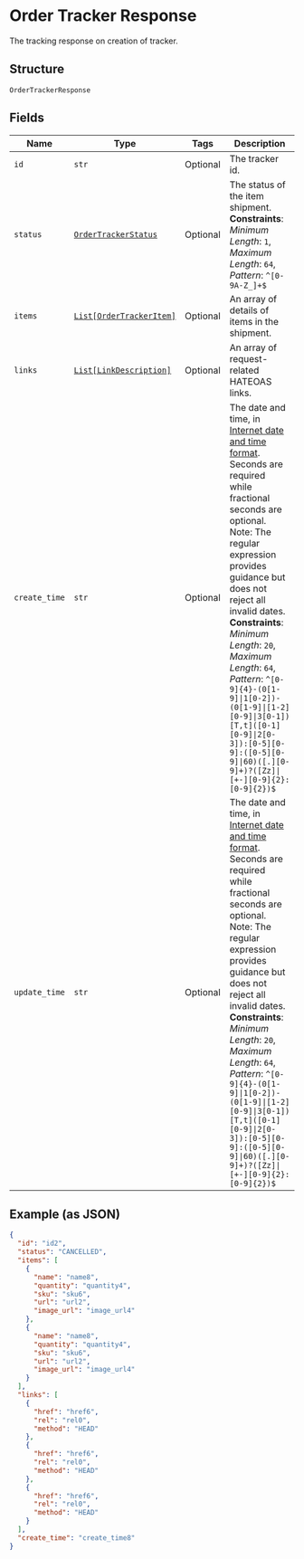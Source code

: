 
# Order Tracker Response

The tracking response on creation of tracker.

## Structure

`OrderTrackerResponse`

## Fields

| Name | Type | Tags | Description |
|  --- | --- | --- | --- |
| `id` | `str` | Optional | The tracker id. |
| `status` | [`OrderTrackerStatus`](../../doc/models/order-tracker-status.md) | Optional | The status of the item shipment.<br>**Constraints**: *Minimum Length*: `1`, *Maximum Length*: `64`, *Pattern*: `^[0-9A-Z_]+$` |
| `items` | [`List[OrderTrackerItem]`](../../doc/models/order-tracker-item.md) | Optional | An array of details of items in the shipment. |
| `links` | [`List[LinkDescription]`](../../doc/models/link-description.md) | Optional | An array of request-related HATEOAS links. |
| `create_time` | `str` | Optional | The date and time, in [Internet date and time format](https://tools.ietf.org/html/rfc3339#section-5.6). Seconds are required while fractional seconds are optional. Note: The regular expression provides guidance but does not reject all invalid dates.<br>**Constraints**: *Minimum Length*: `20`, *Maximum Length*: `64`, *Pattern*: `^[0-9]{4}-(0[1-9]\|1[0-2])-(0[1-9]\|[1-2][0-9]\|3[0-1])[T,t]([0-1][0-9]\|2[0-3]):[0-5][0-9]:([0-5][0-9]\|60)([.][0-9]+)?([Zz]\|[+-][0-9]{2}:[0-9]{2})$` |
| `update_time` | `str` | Optional | The date and time, in [Internet date and time format](https://tools.ietf.org/html/rfc3339#section-5.6). Seconds are required while fractional seconds are optional. Note: The regular expression provides guidance but does not reject all invalid dates.<br>**Constraints**: *Minimum Length*: `20`, *Maximum Length*: `64`, *Pattern*: `^[0-9]{4}-(0[1-9]\|1[0-2])-(0[1-9]\|[1-2][0-9]\|3[0-1])[T,t]([0-1][0-9]\|2[0-3]):[0-5][0-9]:([0-5][0-9]\|60)([.][0-9]+)?([Zz]\|[+-][0-9]{2}:[0-9]{2})$` |

## Example (as JSON)

```json
{
  "id": "id2",
  "status": "CANCELLED",
  "items": [
    {
      "name": "name8",
      "quantity": "quantity4",
      "sku": "sku6",
      "url": "url2",
      "image_url": "image_url4"
    },
    {
      "name": "name8",
      "quantity": "quantity4",
      "sku": "sku6",
      "url": "url2",
      "image_url": "image_url4"
    }
  ],
  "links": [
    {
      "href": "href6",
      "rel": "rel0",
      "method": "HEAD"
    },
    {
      "href": "href6",
      "rel": "rel0",
      "method": "HEAD"
    },
    {
      "href": "href6",
      "rel": "rel0",
      "method": "HEAD"
    }
  ],
  "create_time": "create_time8"
}
```

